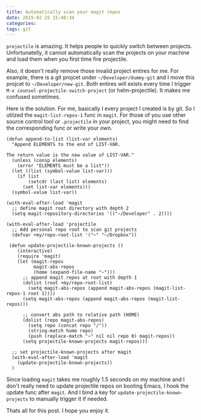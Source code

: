 ```yaml
---
title: Automatically scan your magit repos
date: 2019-02-25 15:48:34
categories:
tags: git
---
```


`projectile` is amazing. It helps people to quickly switch between projects. Unfortunatelly, it
cannot automatically scan the projects on your machine and load them when you first time fire
projectile.

Also, it doesn't really remove those invalid project entires for me. For example, there is a git
projcet under `~/Developer/dummy-git` and I move this projcet to `~/Developer/new-git`. Both entires
will exists every time I trigger `M-x counsel-projectile-switch-project` (or helm-projectile). It
makes me confused sometimes.

Here is the solution. For me, basically I every project I created is by git. So I utilzed the
`magit-list-repos-1` func in `magit`. For those of you use other source control tool or
`.projectile` in your project, you might need to find the corresponding func or write your own.

<!--more-->

```emacs-lisp
(defun append-to-list (list-var elements)
  "Append ELEMENTS to the end of LIST-VAR.

The return value is the new value of LIST-VAR."
  (unless (consp elements)
    (error "ELEMENTS must be a list"))
  (let ((list (symbol-value list-var)))
    (if list
        (setcdr (last list) elements)
      (set list-var elements)))
  (symbol-value list-var))

(with-eval-after-load 'magit
  ;; define magit root directory with depth 2
  (setq magit-repository-directories '(("~/Developer" . 2))))

(with-eval-after-load 'projectile
  ;; Add personal repo root to scan git projects
  (defvar +my/repo-root-list '("~" "~/Dropbox"))

 (defun update-projectile-known-projects ()
    (interactive)
    (require 'magit)
    (let (magit-repos
          magit-abs-repos
          (home (expand-file-name "~")))
      ;; append magit repos at root with depth 1
      (dolist (root +my/repo-root-list)
        (setq magit-abs-repos (append magit-abs-repos (magit-list-repos-1 root 1))))
      (setq magit-abs-repos (append magit-abs-repos (magit-list-repos)))

      ;; convert abs path to relative path (HOME)
      (dolist (repo magit-abs-repos)
        (setq repo (concat repo "/"))
        (string-match home repo)
        (push (replace-match "~" nil nil repo 0) magit-repos))
      (setq projectile-known-projects magit-repos)))

  ;; set projectile-known-projects after magit
  (with-eval-after-load 'magit
    (update-projectile-known-projects))
  )
```

Since loading `magit` takes me roughly 1.5 seconds on my machine and I don't really need to update
projectile repos on booting Emacs, I hook the update func after `magit`. And I bind a key for
`update-projectile-known-projects` to manually trigger it if needed.

Thats all for this post. I hope you enjoy it.
